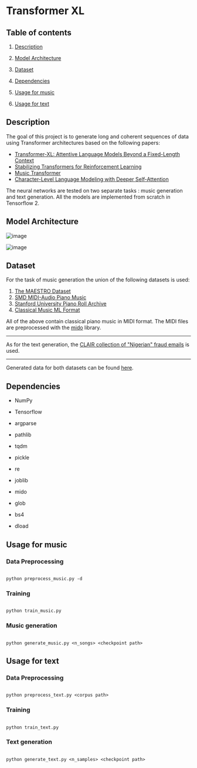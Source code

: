 # Transformer XL

## Table of contents

1.  [Description](#desc)
2.  [Model Architecture](#arch)

3.  [Dataset](#data)

4.  [Dependencies](#dep)

5.  [Usage for music](#music)

6.  [Usage for text](#text)

<a  name="desc"></a>

## Description

The goal of this project is to generate long and coherent sequences of data using Transformer architectures based on the following papers:

- [Transformer-XL: Attentive Language Models Beyond a Fixed-Length Context](https://arxiv.org/abs/1901.02860)
- [Stabilizing Transformers for Reinforcement Learning](https://arxiv.org/abs/1910.06764)
- [Music Transformer](https://arxiv.org/abs/1809.04281)
- [Character-Level Language Modeling with Deeper Self-Attention](https://arxiv.org/abs/1808.04444)

The neural networks are tested on two separate tasks : music generation and text generation. All the models are implemented from scratch in Tensorflow 2.

<a  name="arch"></a>

## Model Architecture

![image](https://github.com/davidsvy/transformer-xl/raw/master/readme/music_model.png)

![image](https://github.com/davidsvy/transformer-xl/raw/master/readme/text_model.png)

<a  name="data"></a>

## Dataset

For the task of music generation the union of the following datasets is used:

1.  [The MAESTRO Dataset](https://magenta.tensorflow.org/datasets/maestro)
2.  [SMD MIDI-Audio Piano Music](https://www.audiolabs-erlangen.de/resources/MIR/SMD/midi)
3.  [Stanford University Piano Roll Archive](https://github.com/pianoroll/SUPRA)
4.  [Classical Music ML Format](https://www.kaggle.com/jembishop1/classical-music-piano-rolls)

All of the above contain classical piano music in MIDI format. The MIDI files are preprocessed with the [mido](https://mido.readthedocs.io/en/latest/) library.

---

As for the text generation, the [CLAIR collection of "Nigerian" fraud emails](https://www.kaggle.com/rtatman/fraudulent-email-corpus) is used.

---

Generated data for both datasets can be found [here](https://github.com/davidsvy/transformer-xl/tree/master/generated_samples).

<a  name="dep"></a>

## Dependencies

- NumPy

- Tensorflow

- argparse

- pathlib

- tqdm

- pickle

- re

- joblib

- mido

- glob

- bs4

- dload

<a  name="music"></a>

## Usage for music

### Data Preprocessing

```

python preprocess_music.py -d

```

### Training

```

python train_music.py

```

### Music generation

```

python generate_music.py <n_songs> <checkpoint path>

```

<a  name="text"></a>

## Usage for text

### Data Preprocessing

```

python preprocess_text.py <corpus path>

```

### Training

```

python train_text.py

```

### Text generation

```

python generate_text.py <n_samples> <checkpoint path>

```
